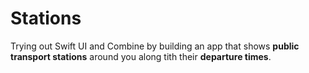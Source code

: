# Stations

Trying out Swift UI and Combine by building an app that shows **public transport stations** around you along tith their **departure times**.